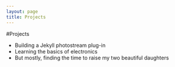 ```yaml
---
layout: page
title: Projects
---
```


#Projects

- Building a Jekyll photostream plug-in
- Learning the basics of electronics
- But mostly, finding the time to raise my two beautiful daughters
